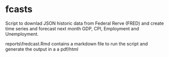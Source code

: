 # fcasts

Script to downlad JSON historic data from Federal Rerve (FRED) and create time series and forecast next month GDP, CPI, Employment and Unemployment.

reports\fredcast.Rmd contains a markdown file to run the script and generate the output in a a pdf/html
